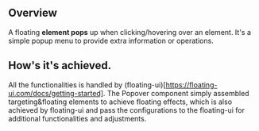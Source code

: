 ## Overview
A floating **element pops** up when clicking/hovering over an element. 
It's a simple popup menu to provide extra information or operations. 

## How's it's achieved.
All the functionalities is handled by (floating-ui)[https://floating-ui.com/docs/getting-started]. The Popover component simply assembled targeting&floating elements to achieve floating effects, which is also achieved by floating-ui and pass the configurations to the floating-ui for additional functionalities and adjustments.